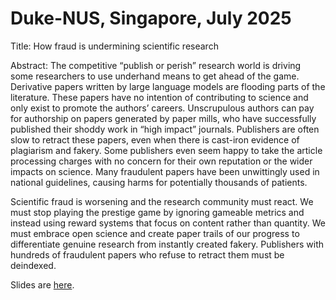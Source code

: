 # Duke-NUS, Singapore, July 2025

Title: How fraud is undermining scientific research

Abstract: The competitive “publish or perish” research world is driving some researchers to use underhand means to get ahead of the game. Derivative papers written by large language models are flooding parts of the literature. These papers have no intention of contributing to science and only exist to promote the authors’ careers. Unscrupulous authors can pay for authorship on papers generated by paper mills, who have successfully published their shoddy work in “high impact” journals. Publishers are often slow to retract these papers, even when there is cast-iron evidence of plagiarism and fakery. Some publishers even seem happy to take the article processing charges with no concern for their own reputation or the wider impacts on science. Many fraudulent papers have been unwittingly used in national guidelines, causing harms for potentially thousands of patients.

Scientific fraud is worsening and the research community must react. We must stop playing the prestige game by ignoring gameable metrics and instead using reward systems that focus on content rather than quantity. We must embrace open science and create paper trails of our progress to differentiate genuine research from instantly created fakery. Publishers with hundreds of fraudulent papers who refuse to retract them must be deindexed. 


Slides are [here](https://agbarnett.github.io/talks/fraud/slides).
